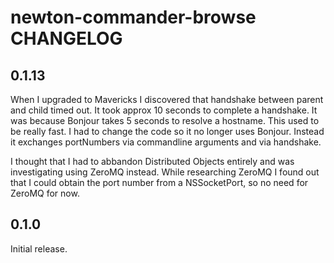 # newton-commander-browse CHANGELOG

## 0.1.13

When I upgraded to Mavericks I discovered that handshake between parent and child timed out. It took approx 10 seconds to complete a handshake. It was because Bonjour takes 5 seconds to resolve a hostname. This used to be really fast. I had to change the code so it no longer uses Bonjour. Instead it exchanges portNumbers via commandline arguments and via handshake.

I thought that I had to abbandon Distributed Objects entirely and was investigating using ZeroMQ instead. While researching ZeroMQ I found out that I could obtain the port number from a NSSocketPort, so no need for ZeroMQ for now.

## 0.1.0

Initial release.

